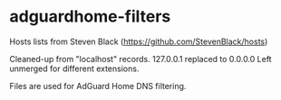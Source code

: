# adguardhome-filters
Hosts lists from Steven Black (https://github.com/StevenBlack/hosts)

Cleaned-up from "localhost" records. 
127.0.0.1 replaced to 0.0.0.0
Left unmerged for different extensions.

Files are used for AdGuard Home DNS filtering.

